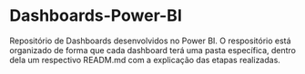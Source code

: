 # Dashboards-Power-BI

Repositório de Dashboards desenvolvidos no Power BI.
O respositório está organizado de forma que cada dashboard terá uma pasta específica, dentro dela um respectivo READM.md com a explicação das etapas realizadas.
